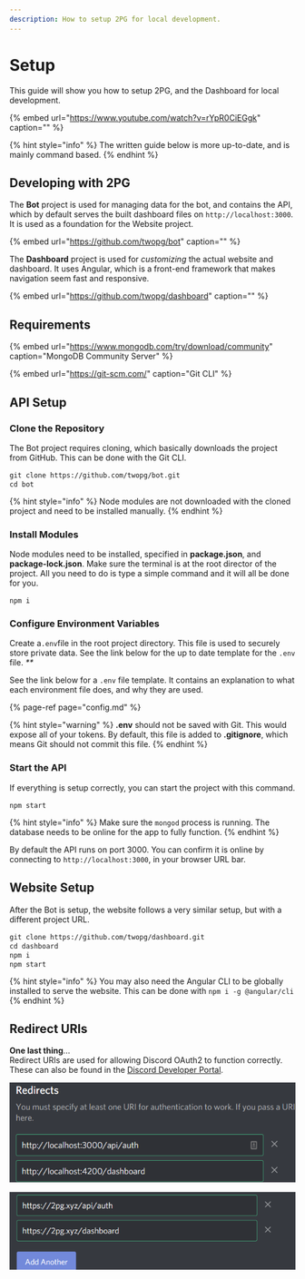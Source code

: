 ```yaml
---
description: How to setup 2PG for local development.
---
```


# Setup

This guide will show you how to setup 2PG, and the Dashboard for local development.

{% embed url="https://www.youtube.com/watch?v=rYpR0CiEGgk" caption="" %}

{% hint style="info" %}
The written guide below is more up-to-date, and is mainly command based.
{% endhint %}

## Developing with 2PG

The **Bot** project is used for managing data for the bot, and contains the API, which by default serves the built dashboard files on `http://localhost:3000`. It is used as a foundation for the Website project.

{% embed url="https://github.com/twopg/bot" caption="" %}

The **Dashboard** project is used for _customizing_ the actual website and dashboard. It uses Angular, which is a front-end framework that makes navigation seem fast and responsive.

{% embed url="https://github.com/twopg/dashboard" caption="" %}

## Requirements

{% embed url="https://www.mongodb.com/try/download/community" caption="MongoDB Community Server" %}

{% embed url="https://git-scm.com/" caption="Git CLI" %}

## API Setup

### Clone the Repository

The Bot project requires cloning, which basically downloads the project from GitHub. This can be done with the Git CLI.

```text
git clone https://github.com/twopg/bot.git
cd bot
```

{% hint style="info" %}
Node modules are not downloaded with the cloned project and need to be installed manually.
{% endhint %}

### Install Modules

Node modules need to be installed, specified in **package.json**, and **package-lock.json**. Make sure the terminal is at the root director of the project. All you need to do is type a simple command and it will all be done for you.

```text
npm i
```

### Configure Environment Variables

Create a`.env`file in the root project directory. This file is used to securely store private data. See the link below for the up to date template for the `.env` file. _\*\*_

See the link below for a `.env` file template. It contains an explanation to what each environment file does, and why they are used.

{% page-ref page="config.md" %}

{% hint style="warning" %}
**.env** should not be saved with Git. This would expose all of your tokens. By default, this file is added to **.gitignore**, which means Git should not commit this file.
{% endhint %}

### Start the API

If everything is setup correctly, you can start the project with this command.

```text
npm start
```

{% hint style="info" %}
Make sure the `mongod` process is running. The database needs to be online for the app to fully function.
{% endhint %}

By default the API runs on port 3000. You can confirm it is online by connecting to `http://localhost:3000`, in your browser URL bar.

## Website Setup

After the Bot is setup, the website follows a very similar setup, but with a different project URL.

```text
git clone https://github.com/twopg/dashboard.git
cd dashboard
npm i
npm start
```

{% hint style="info" %}
You may also need the Angular CLI to be globally installed to serve the website. This can be done with `npm i -g @angular/cli`
{% endhint %}

## Redirect URIs

**One last thing**...  
Redirect URIs are used for allowing Discord OAuth2 to function correctly. These can also be found in the [Discord Developer Portal](https://discord.com/developers).

![Redirect URIs for Local Development](../../../.gitbook/assets/image%20%2825%29.png)

![Redirect URIs that 2PG.xyz Uses](../../../.gitbook/assets/image%20%284%29.png)

